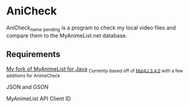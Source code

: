 # AniCheck

AniCheck<sub>name pending</sub> is a program to check my local video files and compare them to the MyAnimeList.net database.


## Requirements

[My fork of MyAnimeList for Java](https://github.com/Mttblue2/Mal4J)
<sub>Currently based off of [Mal4J 3.4.0](https://github.com/KatsuteDev/Mal4J) with a few additions for AnimeCheck</sub>

JSON and GSON

MyAnimeList API Client ID
